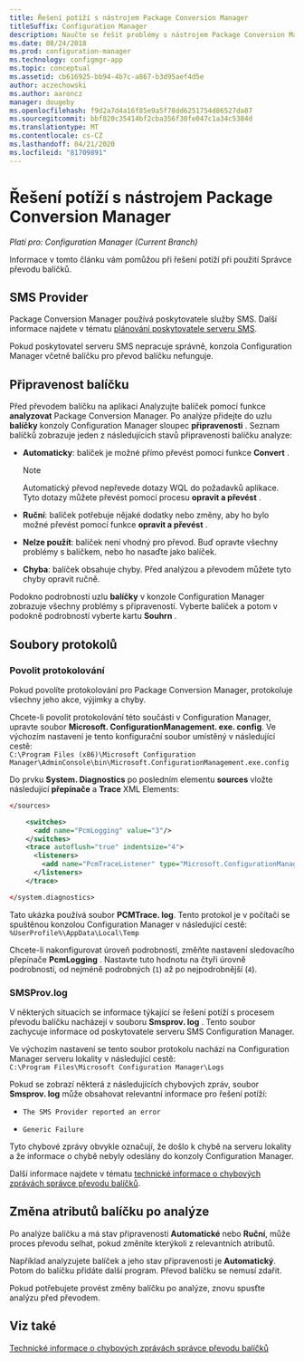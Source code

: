 ```yaml
---
title: Řešení potíží s nástrojem Package Conversion Manager
titleSuffix: Configuration Manager
description: Naučte se řešit problémy s nástrojem Package Conversion Manager v Configuration Manager.
ms.date: 08/24/2018
ms.prod: configuration-manager
ms.technology: configmgr-app
ms.topic: conceptual
ms.assetid: cb616925-bb94-4b7c-a867-b3d95aef4d5e
author: aczechowski
ms.author: aaroncz
manager: dougeby
ms.openlocfilehash: f9d2a7d4a16f85e9a5f78dd6251754d86527da87
ms.sourcegitcommit: bbf820c35414bf2cba356f30fe047c1a34c5384d
ms.translationtype: MT
ms.contentlocale: cs-CZ
ms.lasthandoff: 04/21/2020
ms.locfileid: "81709891"
---
```

# <a name="troubleshoot-package-conversion-manager"></a>Řešení potíží s nástrojem Package Conversion Manager

*Platí pro: Configuration Manager (Current Branch)*

<!--1357861-->

Informace v tomto článku vám pomůžou při řešení potíží při použití Správce převodu balíčků.



## <a name="sms-provider"></a>SMS Provider

Package Conversion Manager používá poskytovatele služby SMS. Další informace najdete v tématu [plánování poskytovatele serveru SMS](../../core/plan-design/hierarchy/plan-for-the-sms-provider.md).

Pokud poskytovatel serveru SMS nepracuje správně, konzola Configuration Manager včetně balíčku pro převod balíčku nefunguje.



## <a name="package-readiness"></a>Připravenost balíčku

Před převodem balíčku na aplikaci Analyzujte balíček pomocí funkce **analyzovat** Package Conversion Manager. Po analýze přidejte do uzlu **balíčky** konzoly Configuration Manager sloupec **připravenosti** . Seznam balíčků zobrazuje jeden z následujících stavů připravenosti balíčku analyze:

- **Automaticky**: balíček je možné přímo převést pomocí funkce **Convert** .      

  > [!NOTE]  
  > Automatický převod nepřevede dotazy WQL do požadavků aplikace. Tyto dotazy můžete převést pomocí procesu **opravit a převést** .  

- **Ruční**: balíček potřebuje nějaké dodatky nebo změny, aby ho bylo možné převést pomocí funkce **opravit a převést** .  

- **Nelze použít**: balíček není vhodný pro převod. Buď opravte všechny problémy s balíčkem, nebo ho nasaďte jako balíček.  

- **Chyba**: balíček obsahuje chyby. Před analýzou a převodem můžete tyto chyby opravit ručně.  

Podokno podrobností uzlu **balíčky** v konzole Configuration Manager zobrazuje všechny problémy s připraveností. Vyberte balíček a potom v podokně podrobností vyberte kartu **Souhrn** .



## <a name="log-files"></a>Soubory protokolů

### <a name="enable-logging"></a>Povolit protokolování

Pokud povolíte protokolování pro Package Conversion Manager, protokoluje všechny jeho akce, výjimky a chyby. 

Chcete-li povolit protokolování této součásti v Configuration Manager, upravte soubor **Microsoft. ConfigurationManagement. exe. config**. Ve výchozím nastavení je tento konfigurační soubor umístěný v následující cestě:  
`C:\Program Files (x86)\Microsoft Configuration Manager\AdminConsole\bin\Microsoft.ConfigurationManagement.exe.config`  

Do prvku **System. Diagnostics** po posledním elementu **sources** vložte následující **přepínače** a **Trace** XML Elements:

``` XML
</sources>

    <switches>
      <add name="PcmLogging" value="3"/>
    </switches>
    <trace autoflush="true" indentsize="4">
      <listeners>
        <add name="PcmTraceListener" type="Microsoft.ConfigurationManagement.UserCentric.Logging.RolloverLogTraceListener, Microsoft.ConfigurationManagement.UserCentric.Logging" initializeData="%UserProfile%\AppData\Local\Temp\PcmTrace.log"/>
      </listeners>
    </trace>

</system.diagnostics>
```

Tato ukázka používá soubor **PCMTrace. log**. Tento protokol je v počítači se spuštěnou konzolou Configuration Manager v následující cestě:  
`%UserProfile%\AppData\Local\Temp`

Chcete-li nakonfigurovat úroveň podrobností, změňte nastavení sledovacího přepínače **PcmLogging** . Nastavte tuto hodnotu na čtyři úrovně podrobností, od nejméně podrobných (`1`) až po nejpodrobnější (`4`).


### <a name="smsprovlog"></a>SMSProv.log

V některých situacích se informace týkající se řešení potíží s procesem převodu balíčku nacházejí v souboru **Smsprov. log** . Tento soubor zachycuje informace od poskytovatele serveru SMS Configuration Manager.

Ve výchozím nastavení se tento soubor protokolu nachází na Configuration Manager serveru lokality v následující cestě:  
`C:\Program Files\Microsoft Configuration Manager\Logs`

Pokud se zobrazí některá z následujících chybových zpráv, soubor **Smsprov. log** může obsahovat relevantní informace pro řešení potíží:

- `The SMS Provider reported an error`

- `Generic Failure`

Tyto chybové zprávy obvykle označují, že došlo k chybě na serveru lokality a že informace o chybě nebyly odeslány do konzoly Configuration Manager.

Další informace najdete v tématu [technické informace o chybových zprávách správce převodu balíčků](error-messages.md).



## <a name="changing-package-attributes-after-analysis"></a>Změna atributů balíčku po analýze

Po analýze balíčku a má stav připravenosti **Automatické** nebo **Ruční**, může proces převodu selhat, pokud změníte kterýkoli z relevantních atributů.

Například analyzujete balíček a jeho stav připravenosti je **Automatický**. Potom do balíčku přidáte další program. Převod balíčku se nemusí zdařit.

Pokud potřebujete provést změny balíčku po analýze, znovu spusťte analýzu před převodem. 



## <a name="see-also"></a>Viz také

[Technické informace o chybových zprávách správce převodu balíčků](error-messages.md)
